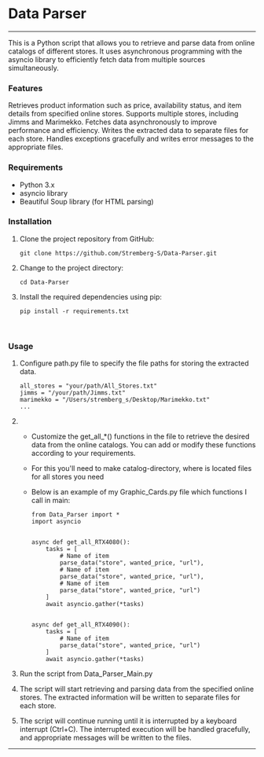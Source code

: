 # Data Parser

<hr>

This is a Python script that allows you to retrieve and parse data from online catalogs of different stores. It uses
asynchronous programming with the asyncio library to efficiently fetch data from multiple sources simultaneously.

### Features

Retrieves product information such as price, availability status, and item details from specified online stores.
Supports multiple stores, including Jimms and Marimekko.
Fetches data asynchronously to improve performance and efficiency.
Writes the extracted data to separate files for each store.
Handles exceptions gracefully and writes error messages to the appropriate files.

### Requirements

* Python 3.x
* asyncio library
* Beautiful Soup library (for HTML parsing)

### Installation

1. Clone the project repository from GitHub:

   ```
   git clone https://github.com/Stremberg-S/Data-Parser.git
   ```

2. Change to the project directory:

   ```
   cd Data-Parser
   ```

3. Install the required dependencies using pip:

   ```
   pip install -r requirements.txt
   ```

<br>

### Usage

1. Configure path.py file to specify the file paths for storing the extracted data.

   ```
   all_stores = "your/path/All_Stores.txt"
   jimms = "/your/path/Jimms.txt"
   marimekko = "/Users/stremberg_s/Desktop/Marimekko.txt"
   ...
   ```

2.
    * Customize the get_all_*() functions in the file to retrieve the desired data from the online catalogs. You can add
      or
      modify these functions according to your requirements.

    * For this you'll need to make catalog-directory, where is located files for all stores you need

    * Below is an example of my Graphic_Cards.py file which functions I call in main:

      ```
      from Data_Parser import *
      import asyncio
      
      
      async def get_all_RTX4080():
          tasks = [
              # Name of item
              parse_data("store", wanted_price, "url"),
              # Name of item
              parse_data("store", wanted_price, "url"),
              # Name of item
              parse_data("store", wanted_price, "url")
          ]
          await asyncio.gather(*tasks)
      
      
      async def get_all_RTX4090():
          tasks = [
              # Name of item
              parse_data("store", wanted_price, "url")
          ]
          await asyncio.gather(*tasks)
      
      ```

3. Run the script from Data_Parser_Main.py
4. The script will start retrieving and parsing data from the specified online stores. The extracted information will be
   written to separate files for each store.
5. The script will continue running until it is interrupted by a keyboard interrupt (Ctrl+C). The interrupted execution
   will be handled gracefully, and appropriate messages will be written to the files.

<hr>